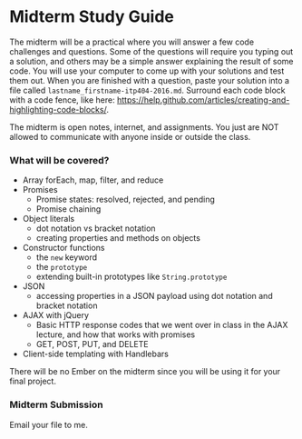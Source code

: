 Midterm Study Guide
===

The midterm will be a practical where you will answer a few code challenges and questions. Some of the questions will require you typing out a solution, and others may be a simple answer explaining the result of some code. You will use your computer to come up with your solutions and test them out. When you are finished with a question, paste your solution into a file called `lastname_firstname-itp404-2016.md`. Surround each code block with a code fence, like here: https://help.github.com/articles/creating-and-highlighting-code-blocks/.

The midterm is open notes, internet, and assignments. You just are NOT allowed to communicate with anyone inside or outside the class.

### What will be covered?

* Array forEach, map, filter, and reduce
* Promises
  * Promise states: resolved, rejected, and pending
  * Promise chaining
* Object literals
  * dot notation vs bracket notation
  * creating properties and methods on objects
* Constructor functions
  * the `new` keyword
  * the `prototype`
  * extending built-in prototypes like `String.prototype`
* JSON
  * accessing properties in a JSON payload using dot notation and bracket notation
* AJAX with jQuery
  * Basic HTTP response codes that we went over in class in the AJAX lecture, and how that works with promises
  * GET, POST, PUT, and DELETE
* Client-side templating with Handlebars

There will be no Ember on the midterm since you will be using it for your final project.

### Midterm Submission

Email your file to me.
